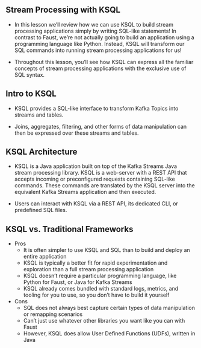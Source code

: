 ## Stream Processing with KSQL
- In this lesson we’ll review how we can use KSQL to build stream processing applications simply by writing SQL-like statements! In contrast to Faust, we’re not actually going to build an application using a programming language like Python. Instead, KSQL will transform our SQL commands into running stream processing applications for us!

- Throughout this lesson, you’ll see how KSQL can express all the familiar concepts of stream processing applications with the exclusive use of SQL syntax.

## Intro to KSQL
- KSQL provides a SQL-like interface to transform Kafka Topics into streams and tables.

- Joins, aggregates, filtering, and other forms of data manipulation can then be expressed over these streams and tables.

## KSQL Architecture
- KSQL is a Java application built on top of the Kafka Streams Java stream processing library. KSQL is a web-server with a REST API that accepts incoming or preconfigured requests containing SQL-like commands. These commands are translated by the KSQL server into the equivalent Kafka Streams application and then executed.

- Users can interact with KSQL via a REST API, its dedicated CLI, or predefined SQL files.

## KSQL vs. Traditional Frameworks
- Pros
    - It is often simpler to use KSQL and SQL than to build and deploy an entire application
    - KSQL is typically a better fit for rapid experimentation and exploration than a full stream processing application
    - KSQL doesn’t require a particular programming language, like Python for Faust, or Java for Kafka Streams
    - KSQL already comes bundled with standard logs, metrics, and tooling for you to use, so you don’t have to build it yourself
- Cons
    - SQL does not always best capture certain types of data manipulation or remapping scenarios
    - Can’t just use whatever other libraries you want like you can with Faust
    - However, KSQL does allow User Defined Functions (UDFs), written in Java
